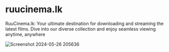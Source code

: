 # ruucinema.lk
RuuCinema.lk: Your ultimate destination for downloading and streaming the latest films. Dive into our diverse collection and enjoy seamless viewing anytime, anywhere

![Screenshot 2024-05-26 205636](https://github.com/pasindu-2002/ruucinema.lk/assets/87941322/91f9a62e-c58f-4ab0-ba87-acd88a7238a6)

